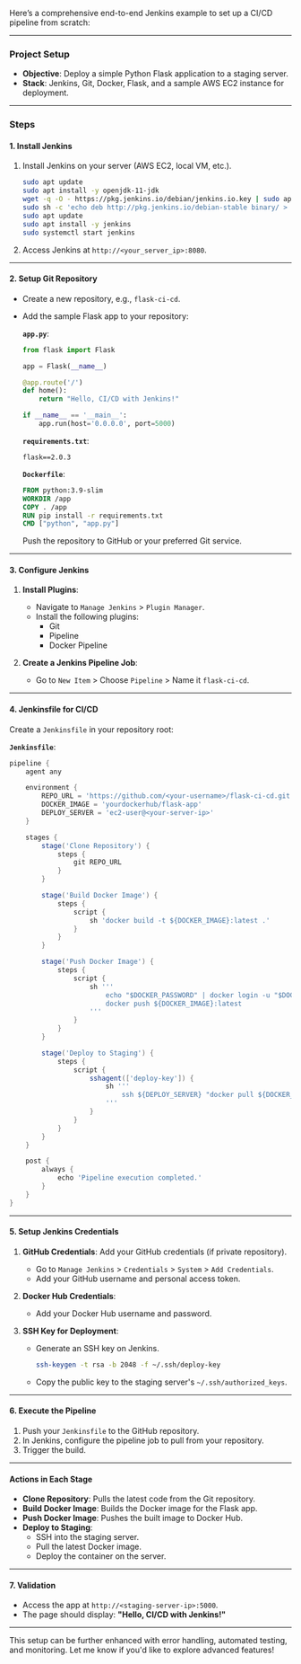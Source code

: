 Here’s a comprehensive end-to-end Jenkins example to set up a CI/CD pipeline from scratch:

---

### **Project Setup**
- **Objective**: Deploy a simple Python Flask application to a staging server.
- **Stack**: Jenkins, Git, Docker, Flask, and a sample AWS EC2 instance for deployment.
  
---

### **Steps**

#### **1. Install Jenkins**
1. Install Jenkins on your server (AWS EC2, local VM, etc.).
    ```bash
    sudo apt update
    sudo apt install -y openjdk-11-jdk
    wget -q -O - https://pkg.jenkins.io/debian/jenkins.io.key | sudo apt-key add -
    sudo sh -c 'echo deb http://pkg.jenkins.io/debian-stable binary/ > /etc/apt/sources.list.d/jenkins.list'
    sudo apt update
    sudo apt install -y jenkins
    sudo systemctl start jenkins
    ```
2. Access Jenkins at `http://<your_server_ip>:8080`.

---

#### **2. Setup Git Repository**
- Create a new repository, e.g., `flask-ci-cd`.
- Add the sample Flask app to your repository:

    **`app.py`**:
    ```python
    from flask import Flask

    app = Flask(__name__)

    @app.route('/')
    def home():
        return "Hello, CI/CD with Jenkins!"

    if __name__ == '__main__':
        app.run(host='0.0.0.0', port=5000)
    ```

    **`requirements.txt`**:
    ```
    flask==2.0.3
    ```

    **`Dockerfile`**:
    ```dockerfile
    FROM python:3.9-slim
    WORKDIR /app
    COPY . /app
    RUN pip install -r requirements.txt
    CMD ["python", "app.py"]
    ```

    Push the repository to GitHub or your preferred Git service.

---

#### **3. Configure Jenkins**
1. **Install Plugins**:
   - Navigate to `Manage Jenkins` > `Plugin Manager`.
   - Install the following plugins:
     - Git
     - Pipeline
     - Docker Pipeline

2. **Create a Jenkins Pipeline Job**:
   - Go to `New Item` > Choose `Pipeline` > Name it `flask-ci-cd`.

---

#### **4. Jenkinsfile for CI/CD**
Create a `Jenkinsfile` in your repository root:

**`Jenkinsfile`**:
```groovy
pipeline {
    agent any

    environment {
        REPO_URL = 'https://github.com/<your-username>/flask-ci-cd.git'
        DOCKER_IMAGE = 'yourdockerhub/flask-app'
        DEPLOY_SERVER = 'ec2-user@<your-server-ip>'
    }

    stages {
        stage('Clone Repository') {
            steps {
                git REPO_URL
            }
        }

        stage('Build Docker Image') {
            steps {
                script {
                    sh 'docker build -t ${DOCKER_IMAGE}:latest .'
                }
            }
        }

        stage('Push Docker Image') {
            steps {
                script {
                    sh '''
                        echo "$DOCKER_PASSWORD" | docker login -u "$DOCKER_USERNAME" --password-stdin
                        docker push ${DOCKER_IMAGE}:latest
                    '''
                }
            }
        }

        stage('Deploy to Staging') {
            steps {
                script {
                    sshagent(['deploy-key']) {
                        sh '''
                            ssh ${DEPLOY_SERVER} "docker pull ${DOCKER_IMAGE}:latest && docker run -d -p 5000:5000 ${DOCKER_IMAGE}:latest"
                        '''
                    }
                }
            }
        }
    }

    post {
        always {
            echo 'Pipeline execution completed.'
        }
    }
}
```

---

#### **5. Setup Jenkins Credentials**
1. **GitHub Credentials**: Add your GitHub credentials (if private repository).
   - Go to `Manage Jenkins` > `Credentials` > `System` > `Add Credentials`.
   - Add your GitHub username and personal access token.

2. **Docker Hub Credentials**:
   - Add your Docker Hub username and password.

3. **SSH Key for Deployment**:
   - Generate an SSH key on Jenkins.
     ```bash
     ssh-keygen -t rsa -b 2048 -f ~/.ssh/deploy-key
     ```
   - Copy the public key to the staging server's `~/.ssh/authorized_keys`.

---

#### **6. Execute the Pipeline**
1. Push your `Jenkinsfile` to the GitHub repository.
2. In Jenkins, configure the pipeline job to pull from your repository.
3. Trigger the build.

---

#### **Actions in Each Stage**
- **Clone Repository**: Pulls the latest code from the Git repository.
- **Build Docker Image**: Builds the Docker image for the Flask app.
- **Push Docker Image**: Pushes the built image to Docker Hub.
- **Deploy to Staging**:
  - SSH into the staging server.
  - Pull the latest Docker image.
  - Deploy the container on the server.

---

#### **7. Validation**
- Access the app at `http://<staging-server-ip>:5000`.
- The page should display: **"Hello, CI/CD with Jenkins!"**

---

This setup can be further enhanced with error handling, automated testing, and monitoring. Let me know if you'd like to explore advanced features!
